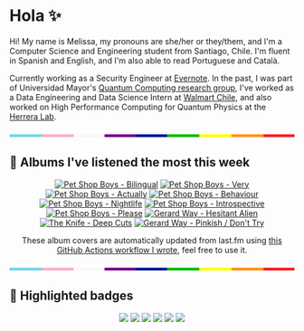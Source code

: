 # Hola ✨
Hi! My name is Melissa, my pronouns are she/her or they/them, and I'm a Computer Science and Engineering student from Santiago, Chile. I'm fluent in Spanish and English, and I'm also able to read Portuguese and Català.

Currently working as a Security Engineer at [Evernote](https://evernote.com/). In the past, I was part of Universidad Mayor's [Quantum Computing research group](https://www.diariomayor.cl/ciencia-um/docentes-y-estudiantes-crean-el-primer-grupo-de-computacion-cuantica-u-mayor.html), I've worked as a Data Engineering and Data Science Intern at [Walmart Chile](https://github.com/walmartdigital/), and also worked on High Performance Computing for Quantum Physics at the [Herrera Lab](http://fherreralab.com/).

<img src="hr.png" width="100%" height="5px">

## 🎵 Albums I've listened the most this week
<!-- lastfm -->
<p align="center"><a href="https://www.last.fm/music/Pet+Shop+Boys/Bilingual"><img src="https://lastfm.freetls.fastly.net/i/u/64s/f05b1bdc21a3133fc74a00300ed76502.jpg" title="Pet Shop Boys - Bilingual"></a> <a href="https://www.last.fm/music/Pet+Shop+Boys/Very"><img src="https://lastfm.freetls.fastly.net/i/u/64s/28f808934a0040d5877b57b499c67847.jpg" title="Pet Shop Boys - Very"></a> <a href="https://www.last.fm/music/Pet+Shop+Boys/Actually"><img src="https://lastfm.freetls.fastly.net/i/u/64s/2253901fbb8391cc8e09e7008c19bee0.png" title="Pet Shop Boys - Actually"></a> <a href="https://www.last.fm/music/Pet+Shop+Boys/Behaviour"><img src="https://lastfm.freetls.fastly.net/i/u/64s/99988f9b3fdd7a0dd973f2ad6f10baff.png" title="Pet Shop Boys - Behaviour"></a> <a href="https://www.last.fm/music/Pet+Shop+Boys/Nightlife"><img src="https://lastfm.freetls.fastly.net/i/u/64s/1ce7253ec0ec4f47a126ec2d14aa310d.png" title="Pet Shop Boys - Nightlife"></a> <a href="https://www.last.fm/music/Pet+Shop+Boys/Introspective"><img src="https://lastfm.freetls.fastly.net/i/u/64s/9adc7f58de87808926e3baec7f5c8ce9.png" title="Pet Shop Boys - Introspective"></a> <a href="https://www.last.fm/music/Pet+Shop+Boys/Please"><img src="https://lastfm.freetls.fastly.net/i/u/64s/858bb688810a4cc39f6f14389072ee0c.png" title="Pet Shop Boys - Please"></a> <a href="https://www.last.fm/music/Gerard+Way/Hesitant+Alien"><img src="https://lastfm.freetls.fastly.net/i/u/64s/a111fb4807c64d81cdb3995a7f9a1d4f.png" title="Gerard Way - Hesitant Alien"></a> <a href="https://www.last.fm/music/The+Knife/Deep+Cuts"><img src="https://lastfm.freetls.fastly.net/i/u/64s/6c435df6ae44422c968542ef9d267944.png" title="The Knife - Deep Cuts"></a> <a href="https://www.last.fm/music/Gerard+Way/Pinkish+%2F+Don%27t+Try"><img src="https://lastfm.freetls.fastly.net/i/u/64s/1aa58b3dc0cb50b90a506faa23105bb6.png" title="Gerard Way - Pinkish / Don't Try"></a> </p>

<p align="center">These album covers are automatically updated from last.fm using <a href="https://github.com/marketplace/actions/lastfm-to-markdown">this GitHub Actions workflow I wrote</a>, feel free to use it.</p>

<img src="hr.png" width="100%" height="5px">

## 🏅 Highlighted badges
<p align="center" style="vertical-align:middle;">
  <a href="https://www.credly.com/badges/c8caff74-4c34-4211-affe-8bd7692771c8"><img src="https://images.credly.com/size/100x100/images/1ce95bfe-b2c0-457f-ae66-51372f680494/IBM_Quantum_Challenge_2021_Achievement_Advanced.png"></a>
  <a href="https://www.credly.com/badges/52a4021b-34e6-413d-a4bd-cc29d3a686f6"><img src="https://images.credly.com/size/100x100/images/28944969-813a-43b9-944f-7910111ce764/Professional_Certificate_-_Data_Science.png"></a>
  <a href="https://www.credly.com/badges/cfeca386-7b9d-487f-8e2b-b3cfa069c734"><img src="https://images.credly.com/size/100x100/images/ac4daa48-1924-4dc5-80cf-ede5a08bac51/Data_Science_Foundations_Specialization.png"></a>
  <a href="https://www.credly.com/badges/0372a945-8a67-4d57-9643-b46b8dbf2fa6"><img src="https://images.credly.com/size/100x100/images/4a5f4849-54ae-461f-97ad-cb9c9a04eb63/Adv_Data_Science_Specialization.png"></a>
  <a href="https://www.credly.com/badges/348acaad-19d1-4f5a-8a6f-145d80dca3dc"><img src="https://images.credly.com/size/100x100/images/1dee8dee-d779-462e-9fd4-df5119546349/Build_Smart_on_Kubernetes_World_Tour.png"></a>
  <a href="https://google.qwiklabs.com/public_profiles/9fac59c2-c0f1-4b5c-b207-47c9cd7d6072"><img src="https://cdn.qwiklabs.com/GHzcYBb00JYUF9Rgf3D9A4inwRHYnFtISMvcRlb%2FClU%3D" width="100px"></a>
</p>
